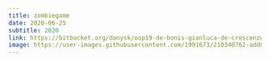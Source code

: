 ```yaml
---
title: zombiegame
date: 2020-06-25
subtitle: 2020
link: https://bitbucket.org/danysk/oop19-de-bonis-gianluca-de-crescenzo-andrea-pagliazzi-lorenzo/downloads/oop19-zombiegame-all.jar
image: https://user-images.githubusercontent.com/1991673/210340762-add071bc-2100-4ac1-ba2c-5968045616dc.png
---
```

